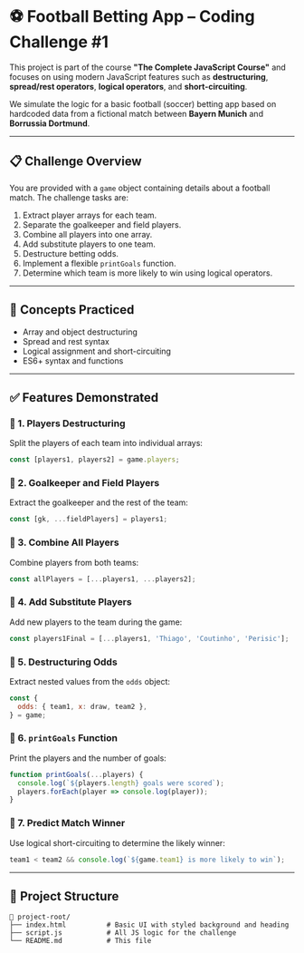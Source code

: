 # ⚽ Football Betting App – Coding Challenge #1

This project is part of the course **"The Complete JavaScript Course"** and focuses on using modern JavaScript features such as **destructuring**, **spread/rest operators**, **logical operators**, and **short-circuiting**.

We simulate the logic for a basic football (soccer) betting app based on hardcoded data from a fictional match between **Bayern Munich** and **Borrussia Dortmund**.

---

## 📋 Challenge Overview

You are provided with a `game` object containing details about a football match. The challenge tasks are:

1. Extract player arrays for each team.
2. Separate the goalkeeper and field players.
3. Combine all players into one array.
4. Add substitute players to one team.
5. Destructure betting odds.
6. Implement a flexible `printGoals` function.
7. Determine which team is more likely to win using logical operators.

---

## 🧠 Concepts Practiced

- Array and object destructuring
- Spread and rest syntax
- Logical assignment and short-circuiting
- ES6+ syntax and functions

---

## ✅ Features Demonstrated

### 🔹 1. Players Destructuring

Split the players of each team into individual arrays:

```js
const [players1, players2] = game.players;
```

### 🔹 2. Goalkeeper and Field Players

Extract the goalkeeper and the rest of the team:

```js
const [gk, ...fieldPlayers] = players1;
```

### 🔹 3. Combine All Players

Combine players from both teams:

```js
const allPlayers = [...players1, ...players2];
```

### 🔹 4. Add Substitute Players

Add new players to the team during the game:

```js
const players1Final = [...players1, 'Thiago', 'Coutinho', 'Perisic'];
```

### 🔹 5. Destructuring Odds

Extract nested values from the `odds` object:

```js
const {
  odds: { team1, x: draw, team2 },
} = game;
```

### 🔹 6. `printGoals` Function

Print the players and the number of goals:

```js
function printGoals(...players) {
  console.log(`${players.length} goals were scored`);
  players.forEach(player => console.log(player));
}
```

### 🔹 7. Predict Match Winner

Use logical short-circuiting to determine the likely winner:

```js
team1 < team2 && console.log(`${game.team1} is more likely to win`);
```

---

## 🧾 Project Structure

```
📁 project-root/
├── index.html          # Basic UI with styled background and heading
├── script.js           # All JS logic for the challenge
└── README.md           # This file
```
